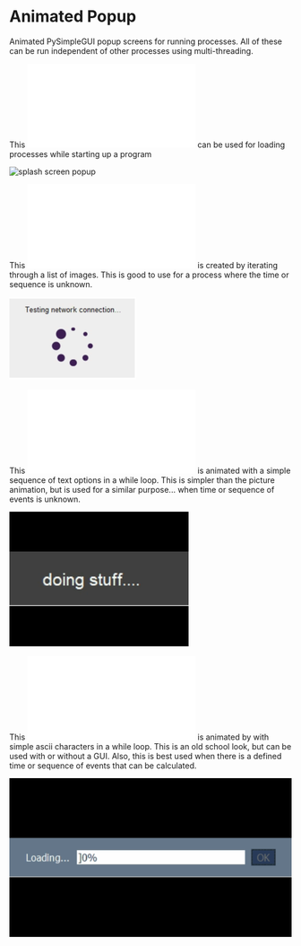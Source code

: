 # Animated Popup
Animated PySimpleGUI popup screens for running processes. All of these can be run independent of other processes using multi-threading.

This ![splash screen popup](splash_screen.py) can be used for loading processes while starting up a program  

![splash screen popup](examples/splashscreen.gif)  

This ![animated popup](animated_popup.py) is created by iterating through a list of images. This is good to use for a process where the time or sequence is unknown.  

![animated popup](examples/animated_popup.gif)  

This ![text loading popup](character_loading.py) is animated with a simple sequence of text options in a while loop. This is simpler than the picture animation, but is used for a similar purpose... when time or sequence of events is unknown.  

![text loader](examples/text_loading.gif)  

This ![ascii character loading popup](ascii_progress.py) is animated by with simple ascii characters in a while loop. This is an old school look, but can be used with or without a GUI. Also, this is best used when there is a defined time or sequence of events that can be calculated.  

![ascii progress](examples/ascii_progress.gif)  
